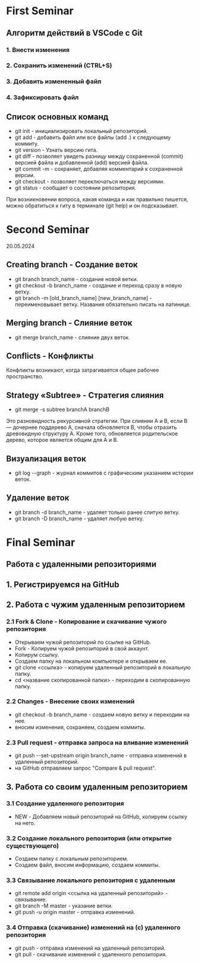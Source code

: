 # First Seminar

## Алгоритм действий в VSCode с Git
### 1. Внести изменения
### 2. Сохранить изменений (CTRL+S)
### 3. Добавить измененный файл
### 4. Зафиксировать файл

## Список основных команд
* git init - инициализировать локальный репозиторий.
* git add - добавить файл или все файлы (add .) к следующему коммиту.
* git version - Узнать версию гита.
* git diff - позволяет увидеть разницу между сохраненной (commit) версией файла и добавленной (add) версией файла.
* git commit -m - сохраняет, добавляя комментарий к сохраненной версии.
* git checkout - позволяет переключаться между версиями.
* git status - сообщает о состоянии репозитория.

При возникновении вопроса, какая команда и как правильно пишется, можно обратиться к гиту в терминале (git help) и он подсказывает.

# Second Seminar
20.05.2024

## Creating branch - Создание веток
* git branch branch_name - создание новой ветки.
* git checkout -b branch_name - создание и переход сразу в новую ветку.
* git branch -m [old_branch_name] [new_branch_name] - переименовывает ветку. Названия обязательно писать на латинице.

## Merging branch - Слияние веток
* git merge branch_name - слияние двух веток.

## Conflicts - Конфликты
Конфликты возникают, когда затрагивается общее рабочее пространство.

## Strategy «Subtree» - Стратегия слияния 

* git merge -s subtree branchA branchB

Это разновидность рекурсивной стратегии. При слиянии A и B, если B — дочернее поддерево A, сначала обновляется B, чтобы отразить древовидную структуру A. Кроме того, обновляется родительское дерево, которое является общим для A и B.

## Визуализация веток
* git log --graph - журнал коммитов с графическим указанием истории веток.
## Удаление веток
* git branch -d branch_name - удаляет только ранее слитую ветку.
* git branch -D branch_name - удаляет любую ветку.

# Final Seminar

## Работа с удаленными репозиториями


## 1. Регистрируемся на GitHub

## 2. Работа с чужим удаленным репозиторием

### 2.1 Fork & Clone - Копирование и скачивание чужого репозитория
* Открываем чужой репозиторий по ссылке на GitHub.
* Fork - Копируем чужой репозиторий в свой аккаунт.
* Копирум ссылку.
* Создаем папку на локальном компьютере и открываем ее.
* git clone <ссылка> - копируем удаленный репозиторий в локальную папку.
* cd <название скопированной папки> - переходим в скопированную папку.

### 2.2 Changes - Внесение своих изменений
* git checkout -b branch_name - создаем новую ветку и переходим на нее.
* вносим изменения, сохраняем, создаем коммиты.

### 2.3 Pull request - отправка запроса на вливание изменений
* git push --set-upstream origin branch_name - отправка изменений в удаленный репозиторий.
* на GitHub отправляем запрос "Compare & pull request".

## 3. Работа со своим удаленным репозиторием

### 3.1 Создание удаленного репозитория
* NEW - Добавляем новый репозиторий на GitHub, копируем ссылку на него.

### 3.2 Создание локального репозитория (или открытие существующего)
* Создаем папку с локальным репозиторием.
* Создаем файл, вносим информацию, создаем коммиты.

### 3.3 Связывание локального репозитория с удаленным
* git remote add origin <ссылка на удаленный репозиторий> - связывание.
* git branch -M master - указание ветки.
* git push -u origin master - отправка изменений.

### 3.4 Отправка (скачивание) изменений на (с) удаленного репозитория
* git push - отправка изменений на удаленный репозиторий.
* git pull - скачивание изменений с удаленного репозитория.